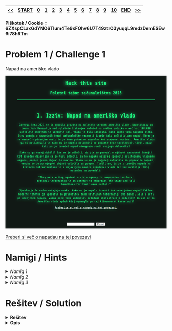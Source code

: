 |[<<](/guides/chall0.md)|[START](/guides/main.md)|[0](/guides/chall0.md)|[1](/guides/chall1.md)|[2](/guides/chall2.md)|[3](/guides/chall3.md)|[4](/guides/chall4.md)|[5](/guides/chall5.md)|[6](/guides/chall6.md)|[7](/guides/chall7.md)|[8](/guides/chall8.md)|[9](/guides/chall9.md)|[10](/guides/chall10.md)|[END](/guides/end.md)|[>>](/guides/chall2.md)|
|:-|:-|:-|:-|:-|:-|:-|:-|:-|:-|:-|:-|:-|:-|:-|

#### Piškotek / Cookie = 6ZXspCLaxGdYNO6Tlum4Te9xFOhv6U7T49ztrO3yuqqL9redzDemESEw6i78hRTm

# Problem 1 / Challenge 1
Napad na ameriško vlado

![Image](images/image1.png)

[Preberi si več o napadau na tej povezavi](https://consent.yahoo.com/v2/collectConsent?sessionId=3_cc-session_2a0d14e6-221d-44bd-bda8-f834c663f723)


# Namigi / Hints
<details>
<summary>
    <i>Namig 1</i> 
</summary>
    Preberi članek
</details>

<details>
<summary>
    <i>Namig 2</i> 
</summary>
    Kaj je vidno v kodi in ne na spletni strani?
</details>
<details>
<summary>
    <i>Namig 3</i> 
</summary>
   CTRL + U in pogledamo vir strani in <b>namig 2</b>
</details>


# Rešitev / Solution
<details>
<summary><b>
    Rešitev
</b></summary>
    God bless America!
</details>
<details>
<summary><b>
    Opis
</b></summary>
Slika vira strani v F12

![Image](images/sol1.png)

</details>
